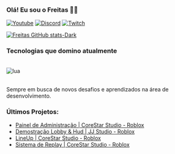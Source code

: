 ### Olá! Eu sou o Freitas 👋🏼

[![Youtube](https://img.shields.io/badge/YouTube-FF0000?style=for-the-badge&logo=youtube&logoColor=white)](https://www.youtube.com/@devfreiitas) [![Discord](https://img.shields.io/badge/Discord-7289DA?style=for-the-badge&logo=discord&logoColor=white)](https://discord.gg/CqkzAcACc5) [![Twitch](https://img.shields.io/badge/Twitch-9146FF?style=for-the-badge&logo=twitch&logoColor=white)](https://www.twitch.tv/fre1tasfn)

[![Freitas GitHub stats-Dark](https://github-readme-stats.vercel.app/api?username=devfreiitas&show_icons=true&theme=dark#gh-dark-mode-only)](https://github.com/devfreiitas/github-readme-stats#gh-dark-mode-only)

### Tecnologias que domino atualmente

<div style="display: inline_block"><br/>
    <img align="center" alt="lua" src="https://img.shields.io/badge/Lua-2C2D72?style=for-the-badge&logo=lua&logoColor=white">
</div><br/>

Sempre em busca de novos desafios e aprendizados na área de desenvolvimento.

### Últimos Projetos:
- [Painel de Administração | CoreStar Studio - Roblox](https://vimeo.com/1040234831?share=copy)<br/>
- [Demostração Lobby & Hud | JJ Studio - Roblox](https://vimeo.com/1040535062?share=copy)<br/>
- [LineUp | CoreStar Studio - Roblox](https://vimeo.com/1043209198?share=copy)<br/>
- [Sistema de Replay | CoreStar Studio - Roblox](https://vimeo.com/1045127139?share=copy)<br/>
